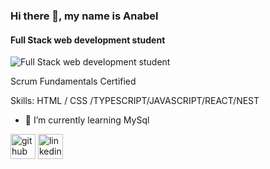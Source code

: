 ### Hi there 👋, my name is Anabel
#### Full Stack web development student
![Full Stack web development student](https://t3.ftcdn.net/jpg/03/21/24/30/360_F_321243084_GstfWflk1eTLlzUdRZ5mjoP5IG1iCc8J.webp)

Scrum Fundamentals Certified

Skills: HTML / CSS /TYPESCRIPT/JAVASCRIPT/REACT/NEST

- 🌱 I’m currently learning MySql 


[<img src='https://cdn.jsdelivr.net/npm/simple-icons@3.0.1/icons/github.svg' alt='github' height='40'>](https://github.com/AssannAnabel)  [<img src='https://cdn.jsdelivr.net/npm/simple-icons@3.0.1/icons/linkedin.svg' alt='linkedin' height='40'>](https://www.linkedin.com/in/www.linkedin.com/in/anabel-assann/)  

